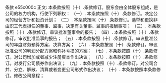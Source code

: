 条款 e55c000c 正文:
 本条款按照（十）.条款修订。股东会由全体股东组成，是公司的权力机构，行使下列职权：
（一）. 本条款按照（十）.条款修订。决定公司的经营方针和投资计划；
（二）. 本条款按照（十）.条款修订。选举和更换非由职工代表担任的董事、监事，决定有关董事、监事的报酬事项；
（三）. 本条款按照（十）.条款修订。审议批准董事会的报告；
（四）. 本条款按照（十）.条款修订。审议批准监事的报告；
（五）. 本条款按照（十）.条款修订。审议批准公司的年度财务预算方案、决算方案；
（六）. 本条款按照（十）.条款修订。审议批准公司的利润分配方案和弥补亏损的方案；
（七）. 本条款按照（十）.条款修订。对公司增加或者减少注册资本作出决议；
（八）. 本条款按照（十）.条款修订。对发行公司债券作出决议；
（九）. 本条款按照（十）.条款修订。对公司合并、分立、解散、清算或者变更公司形式作出决议；
（十）. 本条款按照本条款修订。修改公司章程；
